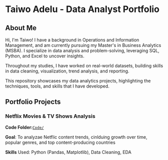 # Taiwo Adelu - Data Analyst Portfolio 

## About Me
Hi, I'm Taiwo! I have a background in Operations and Information Management, and am currently pursuing my Master's in Business Analytics (MSBA). I specialize in data analysis and problem-solving, leveraging SQL, Python, and Excel to uncover insights.

Throughout my studies, I have worked on real-world datasets, building skills in data cleaning, visualization, trend analysis, and reporting. 

This repository showcases my data analytics projects, highlighting the techniques, tools, and skills that I have developed. 

## Portfolio Projects

### Netflix Movies & TV Shows Analysis 
**Code Folder:**[`Code/`](Netflix_Data_Analysis.ipynb/Code/)

**Goal**: To analyzae Netflic content trends, cinlduing growth over time, popular genres, and top content-producing countries

**Skills** Used: Python (Pandas, Matplotlib), Data Cleaning, EDA


